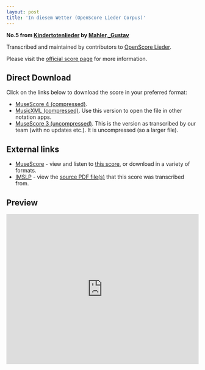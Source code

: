 ```yaml
---
layout: post
title: 'In diesem Wetter (OpenScore Lieder Corpus)'
---
```


__No.5 from [Kindertotenlieder](https://fourscoreandmore.org/OpenScore/Mahler%2C_Gustav/Kindertotenlieder/) by [Mahler,_Gustav](https://fourscoreandmore.org/OpenScore/Mahler%2C_Gustav)__

Transcribed and maintained by contributors to [OpenScore Lieder].

Please visit the [official score page] for more information.

[official score page]: https://musescore.com/openscore-lieder-corpus/scores/5052823
[OpenScore Lieder]: https://musescore.com/openscore-lieder-corpus

## Direct Download

Click on the links below to download the score in your preferred format:
- [MuseScore 4 (compressed)](https://fourscoreandmore.org/OpenScore/Mahler%2C_Gustav/Kindertotenlieder/5_In_diesem_Wetter.mscz).
- [MusicXML (compressed)](https://fourscoreandmore.org/OpenScore/Mahler%2C_Gustav/Kindertotenlieder/5_In_diesem_Wetter.mxl). Use this version to open the file in other notation apps.
- [MuseScore 3 (uncompressed)](https://raw.githubusercontent.com/OpenScore/Lieder/refs/heads/main/scores/Mahler%2C_Gustav/Kindertotenlieder/5_In_diesem_Wetter/lc5052823.mscx). This is the version as transcribed by our team (with no updates etc.). It is uncompressed (so a larger file).

## External links

- [MuseScore] - view and listen to [this score][MuseScore], or download in a variety of formats.
- [IMSLP] - view the [source PDF file(s)][IMSLP] that this score was transcribed from.

[MuseScore]: https://musescore.com/score/5052823
[IMSLP]: https://imslp.org/wiki/Special:ReverseLookup/37187

## Preview

<iframe width="100%" height="394" src="https://musescore.com/openscore-lieder-corpus/scores/5052823/embed" frameborder="0" allowfullscreen allow="autoplay; fullscreen"></iframe>
